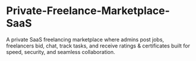 # Private-Freelance-Marketplace-SaaS
A private SaaS freelancing marketplace where admins post jobs, freelancers bid, chat, track tasks, and receive ratings &amp; certificates built for speed, security, and seamless collaboration.
